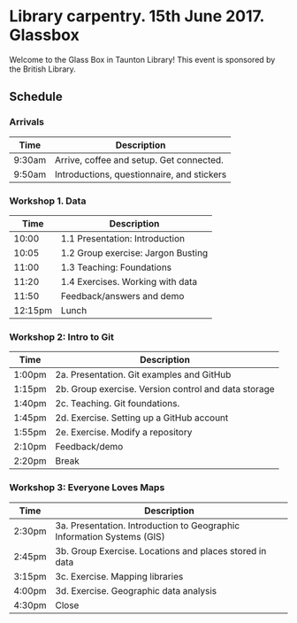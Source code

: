 Library carpentry.  15th June 2017.  Glassbox
==============================================

Welcome to the Glass Box in Taunton Library!  This event is sponsored by the British Library.

Schedule
--------

### Arrivals

| Time | Description |
| ---- | ----------- |
| 9:30am | Arrive, coffee and setup.  Get connected. |
| 9:50am | Introductions, questionnaire, and stickers |

### Workshop 1. Data

| Time | Description |
| ---- | ----------- |
| 10:00 | 1.1 Presentation: Introduction |
| 10:05 | 1.2 Group exercise: Jargon Busting |
| 11:00 | 1.3 Teaching: Foundations |
| 11:20 | 1.4 Exercises. Working with data |
| 11:50 | Feedback/answers and demo |
| 12:15pm | Lunch |

### Workshop 2: Intro to Git

| Time | Description |
| ---- | ----------- |
| 1:00pm | 2a. Presentation. Git examples and GitHub |
| 1:15pm | 2b. Group exercise. Version control and data storage |
| 1:40pm | 2c. Teaching. Git foundations.
| 1:45pm | 2d. Exercise. Setting up a GitHub account |
| 1:55pm | 2e. Exercise. Modify a repository |
| 2:10pm | Feedback/demo |
| 2:20pm | Break |

### Workshop 3: Everyone Loves Maps

| Time | Description |
| ---- | ----------- |
| 2:30pm | 3a. Presentation. Introduction to Geographic Information Systems (GIS) |
| 2:45pm | 3b. Group Exercise. Locations and places stored in data |
| 3:15pm | 3c. Exercise. Mapping libraries |
| 4:00pm | 3d. Exercise. Geographic data analysis |
| 4:30pm | Close |